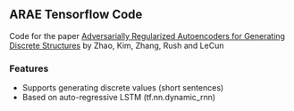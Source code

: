 ## ARAE Tensorflow Code

Code for the paper [Adversarially Regularized Autoencoders for Generating Discrete Structures](https://arxiv.org/abs/1706.04223) by Zhao, Kim, Zhang, Rush and LeCun

### Features
 - Supports generating discrete values (short sentences)
 - Based on auto-regressive LSTM (tf.nn.dynamic_rnn)

